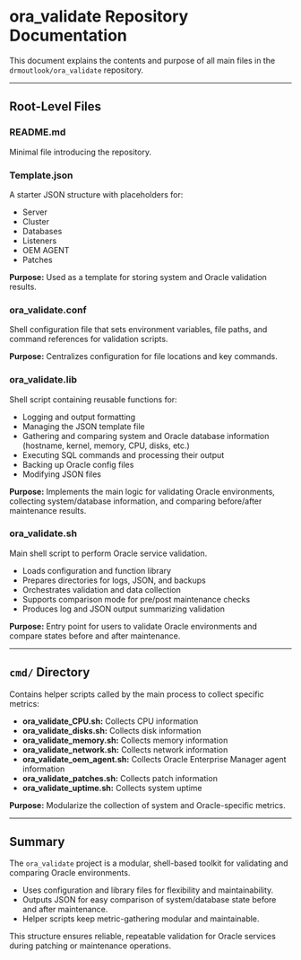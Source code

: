 # ora_validate Repository Documentation

This document explains the contents and purpose of all main files in the `drmoutlook/ora_validate` repository.

---

## Root-Level Files

### README.md
Minimal file introducing the repository.

### Template.json
A starter JSON structure with placeholders for:
- Server
- Cluster
- Databases
- Listeners
- OEM AGENT
- Patches

**Purpose:** Used as a template for storing system and Oracle validation results.

### ora_validate.conf
Shell configuration file that sets environment variables, file paths, and command references for validation scripts.

**Purpose:** Centralizes configuration for file locations and key commands.

### ora_validate.lib
Shell script containing reusable functions for:
- Logging and output formatting
- Managing the JSON template file
- Gathering and comparing system and Oracle database information (hostname, kernel, memory, CPU, disks, etc.)
- Executing SQL commands and processing their output
- Backing up Oracle config files
- Modifying JSON files

**Purpose:** Implements the main logic for validating Oracle environments, collecting system/database information, and comparing before/after maintenance results.

### ora_validate.sh
Main shell script to perform Oracle service validation.
- Loads configuration and function library
- Prepares directories for logs, JSON, and backups
- Orchestrates validation and data collection
- Supports comparison mode for pre/post maintenance checks
- Produces log and JSON output summarizing validation

**Purpose:** Entry point for users to validate Oracle environments and compare states before and after maintenance.

---

## `cmd/` Directory

Contains helper scripts called by the main process to collect specific metrics:

- **ora_validate_CPU.sh:** Collects CPU information
- **ora_validate_disks.sh:** Collects disk information
- **ora_validate_memory.sh:** Collects memory information
- **ora_validate_network.sh:** Collects network information
- **ora_validate_oem_agent.sh:** Collects Oracle Enterprise Manager agent information
- **ora_validate_patches.sh:** Collects patch information
- **ora_validate_uptime.sh:** Collects system uptime

**Purpose:** Modularize the collection of system and Oracle-specific metrics.

---

## Summary

The `ora_validate` project is a modular, shell-based toolkit for validating and comparing Oracle environments.  
- Uses configuration and library files for flexibility and maintainability.
- Outputs JSON for easy comparison of system/database state before and after maintenance.
- Helper scripts keep metric-gathering modular and maintainable.

This structure ensures reliable, repeatable validation for Oracle services during patching or maintenance operations.

